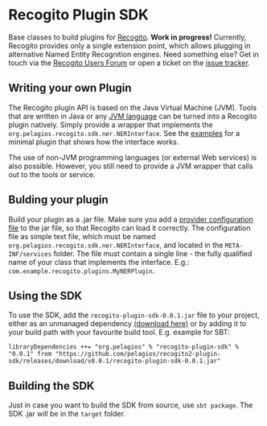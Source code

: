 # Recogito Plugin SDK

Base classes to build plugins for [Recogito](http://github.com/pelagios/recogito2).
__Work in progress!__ Currently, Recogito provides only a single extension point, which
allows plugging in alternative Named Entity Recognition engines. Need something else?
Get in touch via the [Recogito Users Forum](http://commons.pelagios.org/groups/recogito-users/)
or open a ticket on the [issue tracker](https://github.com/pelagios/recogito2-plugin-sdk/issues).

## Writing your own Plugin

The Recogito plugin API is based on the Java Virtual Machine (JVM). Tools that are written in Java
or any [JVM language](https://en.wikipedia.org/wiki/List_of_JVM_languages) can be turned
into a Recogito plugin natively. Simply provide a wrapper that implements the
`org.pelagios.recogito.sdk.ner.NERInterface`. See the
[examples](https://github.com/pelagios/recogito2-plugin-sdk/tree/master/src/main/java/org/pelagios/recogito/sdk/examples/ner)
for a minimal plugin that shows how the interface works.

The use of non-JVM programming languages (or external Web services) is also possible. However, you
still need to provide a JVM wrapper that calls out to the tools or service.

## Bulding your plugin

Build your plugin as a .jar file. Make sure you add a [provider configuration file](http://docs.oracle.com/javase/7/docs/api/java/util/ServiceLoader.html) to the jar file, so
that Recogito can load it correctly. The configuration file as simple text file, which must be
named `org.pelagios.recogito.sdk.ner.NERInterface`, and located in the `META-INF/services` folder.
The file must contain a single line - the fully qualified name of your class that implements
the interface. E.g.: `com.example.recogito.plugins.MyNERPlugin`.

## Using the SDK

To use the SDK, add the `recogito-plugin-sdk-0.0.1.jar` file to your project, either as an
unmanaged dependency [(download here)](https://github.com/pelagios/recogito2-plugin-sdk/releases/download/v0.0.1/recogito-plugin-sdk-0.0.1.jar)
or by adding it to your build path with your favourite build tool. E.g. example for SBT:

```
libraryDependencies ++= "org.pelagios" % "recogito-plugin-sdk" % "0.0.1" from "https://github.com/pelagios/recogito2-plugin-sdk/releases/download/v0.0.1/recogito-plugin-sdk-0.0.1.jar"
 ```

## Building the SDK

Just in case you want to build the SDK from source, use `sbt package`. The SDK .jar will be
in the `target` folder.
